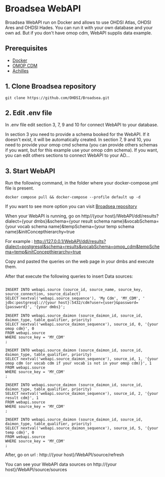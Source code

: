 # Broadsea WebAPI

Broadsea WebAPI run on Docker and allows to use OHDSI Atlas, OHDSI Ares and OHDSI Hades. You can run it with your own database and your own ad. But if you don't have omop cdm, WebAPI supplis data example.

## Prerequisites
 - [Docker](https://docs.docker.com/get-docker/)
 - [OMOP CDM](https://github.com/OHDSI/CommonDataModel)
 - [Achilles](https://github.com/Guillaume-COULAUD/ETL-Synthea-Documentation/blob/main/Achilles-documentation.md)


## 1. Clone Broadsea repository

```
git clone https://github.com/OHDSI/Broadsea.git
```

## 2. Edit .env file

In .env file edit section 3, 7, 9 and 10 for connect WebAPI to your database. 

In section 3 you need to provide a schema booked for the WebAPI. If it doesn't exist, it will be automatically created.
In section 7, 9 and 10, you need to provide your omop cmd schema (you can provide others schemas if you want, but for this example use your omop cdm schema).
If you want, you can edit others sections to connect WebAPI to your AD...

## 3. Start WebAPI

Run the following command, in the folder where your docker-compose.yml file is present.

```
docker compose pull && docker-compose --profile default up -d

```

If you want to see more option you can visit [Broadsea repository](https://github.com/OHDSI/Broadsea/tree/main)

When your WebAPI is running, go on http//{your host}/WebAPI/ddl/results?dialect={your dmbs}&schema={your result schema name}&vocabSchema={your vocab schema name}&tempSchema={your temp schema name}&initConcepthierarchy=true

For example : 
http://127.0.0.1/WebAPI/ddl/results?dialect=postgresql&schema=results&vocabSchema=omop_cdm&tempSchema=temp&initConcepthierarchy=true

Copy and pasted the queries on the web page in your dmbs and execute them.

After that execute the following queries to insert Data sources: 

```

INSERT INTO webapi.source (source_id, source_name, source_key, source_connection, source_dialect) 
SELECT nextval('webapi.source_sequence'), 'My Cdm', 'MY_CDM', ' jdbc:postgresql://{your host}:5432/cdm?user={user}&password={password}', '{your dmbs}';

INSERT INTO webapi.source_daimon (source_daimon_id, source_id, daimon_type, table_qualifier, priority) 
SELECT nextval('webapi.source_daimon_sequence'), source_id, 0, '{your omop cdm}', 0
FROM webapi.source
WHERE source_key = 'MY_CDM'
;

INSERT INTO webapi.source_daimon (source_daimon_id, source_id, daimon_type, table_qualifier, priority) 
SELECT nextval('webapi.source_daimon_sequence'), source_id, 1, '{your omop cdm (or vocab cdm if your vocab is not in your omop cdm)}', 1
FROM webapi.source
WHERE source_key = 'MY_CDM'
;

INSERT INTO webapi.source_daimon (source_daimon_id, source_id, daimon_type, table_qualifier, priority) 
SELECT nextval('webapi.source_daimon_sequence'), source_id, 2, '{your result cdm}', 1
FROM webapi.source
WHERE source_key = 'MY_CDM'
;

INSERT INTO webapi.source_daimon (source_daimon_id, source_id, daimon_type, table_qualifier, priority) 
SELECT nextval('webapi.source_daimon_sequence'), source_id, 5, '{your temp cdm}', 0
FROM webapi.source
WHERE source_key = 'MY_CDM'
;

```

After, go on url : http://{your host}/WebAPI/source/refresh 

You can see your WebAPI data sources on http://{your host}/WebAPI/source/sources





